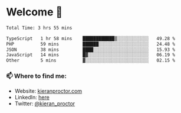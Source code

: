 # Welcome 🦘

<!--START_SECTION:waka-->

```txt
Total Time: 3 hrs 55 mins

TypeScript   1 hr 58 mins    ████████████▒░░░░░░░░░░░░   49.28 %
PHP          59 mins         ██████░░░░░░░░░░░░░░░░░░░   24.48 %
JSON         38 mins         ████░░░░░░░░░░░░░░░░░░░░░   15.93 %
JavaScript   14 mins         █▓░░░░░░░░░░░░░░░░░░░░░░░   06.19 %
Other        5 mins          ▓░░░░░░░░░░░░░░░░░░░░░░░░   02.15 %
```

<!--END_SECTION:waka-->

### 📫 Where to find me:

-   Website: [kieranproctor.com](https://kieranproctor.com/)
-   LinkedIn: [here](https://www.linkedin.com/in/kieran-proctor-086b5a159/)
-   Twitter: [@kieran_proctor](https://twitter.com/kieran_proctor)
